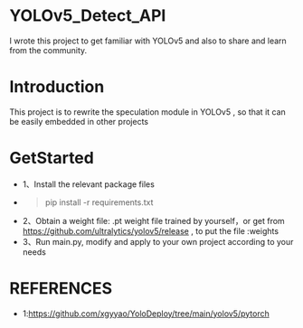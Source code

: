 # YOLOv5_Detect_API

I wrote this project to get familiar with YOLOv5 
and also to share and learn from the community.
# Introduction

This project is to rewrite the speculation module in YOLOv5 ,
so that it can be easily embedded in other projects

# GetStarted
- 1、Install the relevant package files
- > pip install -r requirements.txt
- 2、Obtain a weight file: .pt weight file trained by yourself，or get from https://github.com/ultralytics/yolov5/release , to put the file :weights
- 3、Run main.py, modify and apply to your own project according to your needs
# REFERENCES 
- 1:https://github.com/xgyyao/YoloDeploy/tree/main/yolov5/pytorch
